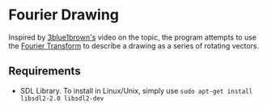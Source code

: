# Fourier Drawing
Inspired by [3blue1brown's](https://www.youtube.com/watch?v=r6sGWTCMz2k) video on the topic, the program attempts to use the [Fourier Transform](https://en.wikipedia.org/wiki/Fourier_transform) to describe a drawing as a series of rotating vectors.

## Requirements
- SDL Library. To install in Linux/Unix, simply use `sudo apt-get install libsdl2-2.0 libsdl2-dev`
